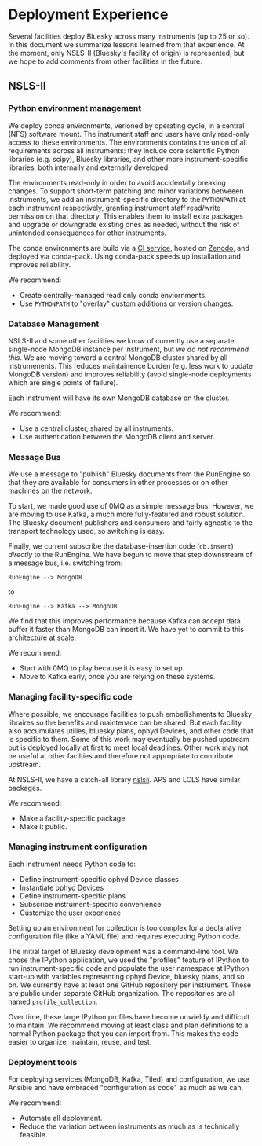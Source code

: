 # Deployment Experience

Several facilities deploy Bluesky across many instruments (up to 25 or so).
In this document we summarize lessons learned from that experience. At the
moment, only NSLS-II (Bluesky's facility of origin) is represented, but we
hope to add comments from other facilities in the future.

## NSLS-II

### Python environment management

We deploy conda environments, verioned by operating cycle, in a central (NFS)
software mount. The instrument staff and users have only read-only access to
these environments. The environments contains the union of all requirements
across all instruments: they include core scientific Python libraries (e.g.
scipy), Bluesky libraries, and other more instrument-specific libraries, both
internally and externally developed.

The environments read-only in order to avoid accidentally breaking changes.
To support short-term patching and minor variations betweeen instruments,
we add an instrument-specific directory to the `PYTHONPATH` at each
instrument respectively, granting instrument staff read/write permission
on that directory. This enables them to install extra packages and upgrade
or downgrade existing ones as needed, without the risk of unintended
consequences for other instruments.

The conda environments are build via a
[CI service](https://github.com/nsls2-conda-envs),
hosted on [Zenodo](https://zenodo.org/record/6555136), and
deployed via conda-pack. Using conda-pack speeds up installation and
improves reliability.

We recommend:

* Create centrally-managed read only conda enviornments.
* Use `PYTHONPATH` to "overlay" custom additions or version changes.

### Database Management

NSLS-II and some other facilities we know of currently use a separate
single-node MongoDB instance per instrument, but _we do not recommend this_. We
are moving toward a central MongoDB cluster shared by all instrumenents. This
reduces maintainence burden (e.g. less work to update MongoDB version) and
improves reliability (avoid single-node deployments which are single points
of failure).

Each instrument will have its own MongoDB database on the cluster.

We recommend:

* Use a central cluster, shared by all instruments.
* Use authentication between the MongoDB client and server.

### Message Bus

We use a message to "publish" Bluesky documents from the RunEngine so
that they are available for consumers in other processes or on
other machines on the network.

To start, we made good use of 0MQ as a simple message bus. However, we
are moving to use Kafka, a much more fully-featured and robust solution.
The Bluesky document publishers and consumers and fairly agnostic to
the transport technology used, so switching is easy.

Finally, we current subscribe the database-insertion code (`db.insert`)
_directly_ to the RunEngine. We have begun to move that step downstream
of a message bus, i.e. switching from:

```
RunEngine --> MongoDB
```

to

```
RunEngine --> Kafka --> MongoDB
```

We find that this improves performance because Kafka can accept data buffer it
faster than MongoDB can insert it. We have yet to commit to this architecture
at scale.

We recommend:
* Start with 0MQ to play because it is easy to set up.
* Move to Kafka early, once you are relying on these systems.

### Managing facility-specific code

Where possible, we encourage facilities to push embellishments to Bluesky
libraires so the benefits and maintenace can be shared. But each facility also
accumulates utilies, bluesky plans, ophyd Devices, and other code that is
specific to them. Some of this work may eventually be pushed upstream but is
deployed locally at first to meet local deadlines. Other work may not be
useful at other facilties and therefore not appropriate to contribute upstream.

At NSLS-II, we have a catch-all library [nslsii](https://github.com/NSLS-II/nslsii).
APS and LCLS have similar packages.

We recommend:
* Make a facility-specific package.
* Make it public.

### Managing instrument configuration

Each instrument needs Python code to:

* Define instrument-specific ophyd Device classes
* Instantiate ophyd Devices
* Define instrument-specific plans
* Subscribe instrument-specific convenience
* Customize the user experience

Setting up an environment for collection is too complex for a declarative configuration
file (like a YAML file) and requires executing Python code.

The initial target of Bluesky development was a command-line tool. We chose the
IPython application, we used the "profiles" feature of IPython to run
instrument-specific code and populate the user namespace at IPython start-up
with variables representing ophyd Device, bluesky plans, and so on.
We currently have at least one GitHub repository per instrument. These are public
under separate GitHub organization. The repositories are all named `profile_collection`.

Over time, these large IPython profiles have become unwieldy and difficult to
maintain. We recommend moving at least class and plan definitions to a normal
Python package that you can import from. This makes the code easier to
organize, maintain, reuse, and test.

### Deployment tools

For deploying services (MongoDB, Kafka, Tiled) and configuration, we use
Ansible and have embraced "configuration as code" as much as we can.

We recommend:
* Automate all deployment.
* Reduce the variation between instruments as much as is technically feasible.
